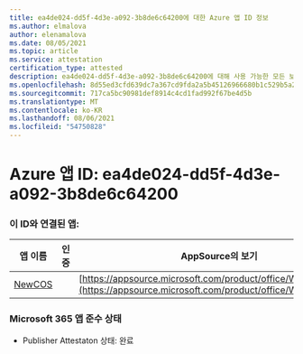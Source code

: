 ```yaml
---
title: ea4de024-dd5f-4d3e-a092-3b8de6c64200에 대한 Azure 앱 ID 정보
ms.author: elmalova
author: elenamalova
ms.date: 08/05/2021
ms.topic: article
ms.service: attestation
certification_type: attested
description: ea4de024-dd5f-4d3e-a092-3b8de6c64200에 대해 사용 가능한 모든 보안 및 규정 준수 정보입니다.
ms.openlocfilehash: 8d55ed3cfd639dc7a367cd9fda2a5b45126966680b1c529b5a2f02f72fa7efff
ms.sourcegitcommit: 717ca5bc90981def8914c4cd1fad992f67be4d5b
ms.translationtype: MT
ms.contentlocale: ko-KR
ms.lasthandoff: 08/06/2021
ms.locfileid: "54750828"
---
```

# <a name="azure-app-id-ea4de024-dd5f-4d3e-a092-3b8de6c64200"></a>Azure 앱 ID: ea4de024-dd5f-4d3e-a092-3b8de6c64200


### <a name="apps-associated-with-this-id"></a>이 ID와 연결된 앱:
| **앱 이름** | **인증** | **AppSource의 보기** |
|--------------|---------------|-----------------------|
| [NewCOS](https://docs.microsoft.com/microsoft-365-app-certification/forward/WA200001104) |  | [https://appsource.microsoft.com/product/office/WA200001104](https://appsource.microsoft.com/product/office/WA200001104) |

### <a name="microsoft-365-app-compliance-status"></a>Microsoft 365 앱 준수 상태
- Publisher Attestaton 상태: 완료
